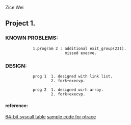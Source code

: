 Zice Wei

## Project 1.
### KNOWN PROBLEMS: 
                1.program 2 : additional exit_group(231).
                              missed execve.
### DESIGN:
                prog 1  1. designed with link list.
                        2. fork+execvp.
                
                prog 2  1. designed wirh array.
                        2. fork+execvp.
#### reference:
[64-bit syscall table](http://blog.rchapman.org/posts/Linux_System_Call_Table_for_x86_64/)
[sample code for ptrace](https://stackoverflow.com/questions/11081859/how-to-trace-a-process-for-system-calls)
